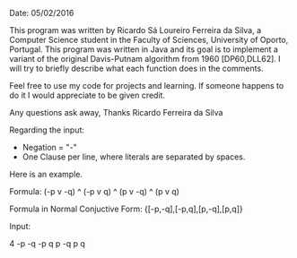 Date: 05/02/2016
 
This program was written by Ricardo Sá Loureiro Ferreira da Silva,
a Computer Science student in the Faculty of Sciences, University of Oporto, Portugal.
This program was written in Java and its goal is
to implement a variant of the original Davis-Putnam algorithm from 1960 [DP60,DLL62].
I will try to briefly describe what each function does in the comments.
  
Feel free to use my code for projects and learning. If someone happens to do it I would
appreciate to be given credit.
  
Any questions ask away,
Thanks
Ricardo Ferreira da Silva

Regarding the input:

- Negation = "-"
- One Clause per line, where literals are separated by spaces.

Here is an example.

Formula: (-p v -q) ^ (-p v q) ^ (p v -q) ^ (p v q)

Formula in Normal Conjuctive Form: {[-p,-q],[-p,q],[p,-q],[p,q]}

Input:

4
-p -q
-p q
p -q
p q


